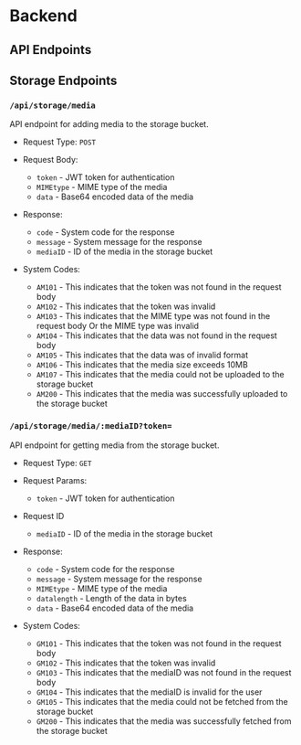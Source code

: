 # Backend

## API Endpoints

## Storage Endpoints

### `/api/storage/media`

API endpoint for adding media to the storage bucket.

- Request Type: `POST`

- Request Body: 
    - `token` - JWT token for authentication
    - `MIMEtype` - MIME type of the media
    - `data` - Base64 encoded data of the media

- Response:
    - `code` - System code for the response
    - `message` - System message for the response
    - `mediaID` - ID of the media in the storage bucket

- System Codes:
    - `AM101` - This indicates that the token was not found in the request body
    - `AM102` - This indicates that the token was invalid
    - `AM103` - This indicates that the MIME type was not found in the request body Or the MIME type was invalid
    - `AM104` - This indicates that the data was not found in the request body
    - `AM105` - This indicates that the data was of invalid format
    - `AM106` - This indicates that the media size exceeds 10MB
    - `AM107` - This indicates that the media could not be uploaded to the storage bucket
    - `AM200` - This indicates that the media was successfully uploaded to the storage bucket



### `/api/storage/media/:mediaID?token=`

API endpoint for getting media from the storage bucket.

- Request Type: `GET`

- Request Params: 
    - `token` - JWT token for authentication

- Request ID
    - `mediaID` - ID of the media in the storage bucket

- Response:
    - `code` - System code for the response
    - `message` - System message for the response
    - `MIMEtype` - MIME type of the media
    - `datalength` - Length of the data in bytes
    - `data` - Base64 encoded data of the media

- System Codes:
    - `GM101` - This indicates that the token was not found in the request body
    - `GM102` - This indicates that the token was invalid
    - `GM103` - This indicates that the mediaID was not found in the request body
    - `GM104` - This indicates that the mediaID is invalid for the user
    - `GM105` - This indicates that the media could not be fetched from the storage bucket
    - `GM200` - This indicates that the media was successfully fetched from the storage bucket
